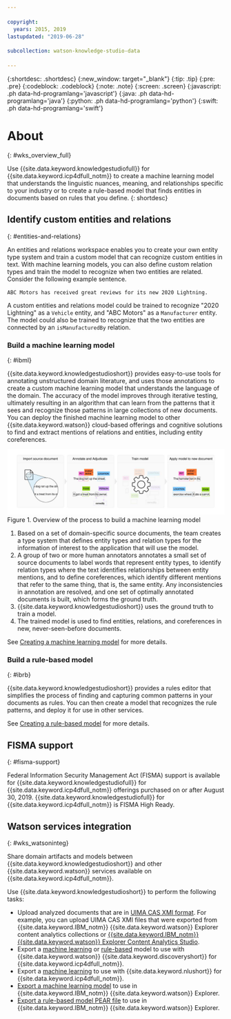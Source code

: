 ```yaml
---

copyright:
  years: 2015, 2019
lastupdated: "2019-06-28"

subcollection: watson-knowledge-studio-data

---
```


{:shortdesc: .shortdesc}
{:new_window: target="_blank"}
{:tip: .tip}
{:pre: .pre}
{:codeblock: .codeblock}
{:note: .note}
{:screen: .screen}
{:javascript: .ph data-hd-programlang='javascript'}
{:java: .ph data-hd-programlang='java'}
{:python: .ph data-hd-programlang='python'}
{:swift: .ph data-hd-programlang='swift'}


# About
{: #wks_overview_full}

Use {{site.data.keyword.knowledgestudiofull}} for {{site.data.keyword.icp4dfull_notm}} to create a machine learning model that understands the linguistic nuances, meaning, and relationships specific to your industry or to create a rule-based model that finds entities in documents based on rules that you define.
{: shortdesc}

## Identify custom entities and relations
{: #entities-and-relations}

An entities and relations workspace enables you to create your own entity type system and train a custom model that can recognize custom entities in text. With machine learning models, you can also define custom relation types and train the model to recognize when two entities are related. Consider the following example sentence.

```
ABC Motors has received great reviews for its new 2020 Lightning.
```

A custom entities and relations model could be trained to recognize "2020 Lightning" as a `Vehicle` entity, and "ABC Motors" as a `Manufacturer` entity. The model could also be trained to recognize that the two entities are connected by an `isManufacturedBy` relation.


### Build a machine learning model
{: #ibml}

{{site.data.keyword.knowledgestudioshort}} provides easy-to-use tools for annotating unstructured domain literature, and uses those annotations to create a custom machine learning model that understands the language of the domain. The accuracy of the model improves through iterative testing, ultimately resulting in an algorithm that can learn from the patterns that it sees and recognize those patterns in large collections of new documents. You can deploy the finished machine learning model to other {{site.data.keyword.watson}} cloud-based offerings and cognitive solutions to find and extract mentions of relations and entities, including entity coreferences.

![Overview of the process to build a machine learning model](images/wks-ovw-anno.svg "Shows the process of building a machine learning model that can find entities and relations in new documents.") Figure 1. Overview of the process to build a machine learning model

1. Based on a set of domain-specific source documents, the team creates a type system that defines entity types and relation types for the information of interest to the application that will use the model.
2. A group of two or more human annotators annotates a small set of source documents to label words that represent entity types, to identify relation types where the text identifies relationships between entity mentions, and to define coreferences, which identify different mentions that refer to the same thing, that is, the same entity. Any inconsistencies in annotation are resolved, and one set of optimally annotated documents is built, which forms the ground truth.
3. {{site.data.keyword.knowledgestudioshort}} uses the ground truth to train a model.
4. The trained model is used to find entities, relations, and coreferences in new, never-seen-before documents.

See [Creating a machine learning model](/docs/services/watson-knowledge-studio-data?topic=watson-knowledge-studio-data-ml_annotator) for more details.

### Build a rule-based model
{: #ibrb}

{{site.data.keyword.knowledgestudioshort}} provides a rules editor that simplifies the process of finding and capturing common patterns in your documents as rules. You can then create a model that recognizes the rule patterns, and deploy it for use in other services.

See [Creating a rule-based model](/docs/services/watson-knowledge-studio-data?topic=watson-knowledge-studio-data-rule-annotator) for more details.

## FISMA support
{: #fisma-support}

Federal Information Security Management Act (FISMA) support is available for {{site.data.keyword.knowledgestudiofull}} for {{site.data.keyword.icp4dfull_notm}} offerings purchased on or after August 30, 2019. {{site.data.keyword.knowledgestudiofull}} for {{site.data.keyword.icp4dfull_notm}} is FISMA High Ready.

## Watson services integration
{: #wks_watsoninteg}

Share domain artifacts and models between {{site.data.keyword.knowledgestudioshort}} and other {{site.data.keyword.watson}} services available on {{site.data.keyword.icp4dfull_notm}}.

Use {{site.data.keyword.knowledgestudioshort}} to perform the following tasks:

- Upload analyzed documents that are in [UIMA CAS XMI format](/docs/services/watson-knowledge-studio-data?topic=watson-knowledge-studio-data-preannotation#wks_uimaweximport). For example, you can upload UIMA CAS XMI files that were exported from {{site.data.keyword.IBM_notm}} {{site.data.keyword.watson}} Explorer content analytics collections or [{{site.data.keyword.IBM_notm}} {{site.data.keyword.watson}} Explorer Content Analytics Studio](/docs/services/watson-knowledge-studio-data?topic=watson-knowledge-studio-data-preannotation#wks_uimawexstudio).
- Export a [machine learning](/docs/services/watson-knowledge-studio-data?topic=watson-knowledge-studio-data-publish-ml#wks_madiscovery) or [rule-based](/docs/services/watson-knowledge-studio-data?topic=watson-knowledge-studio-data-wks_rule_publish#wks_rule_discovery) model to use with {{site.data.keyword.watson}} {{site.data.keyword.discoveryshort}} for {{site.data.keyword.icp4dfull_notm}}.
- Export a [machine learning](/docs/services/watson-knowledge-studio-data?topic=watson-knowledge-studio-data-publish-ml#wks_manlu) to use with {{site.data.keyword.nlushort}} for {{site.data.keyword.icp4dfull_notm}}.
- [Export a machine learning model](/docs/services/watson-knowledge-studio-data?topic=watson-knowledge-studio-data-publish-ml#wks_maexport) to use in {{site.data.keyword.IBM_notm}} {{site.data.keyword.watson}} Explorer.
- [Export a rule-based model PEAR file](/docs/services/watson-knowledge-studio-data?topic=watson-knowledge-studio-data-wks_rule_publish#wks_rule_export) to use in {{site.data.keyword.IBM_notm}} {{site.data.keyword.watson}} Explorer.
